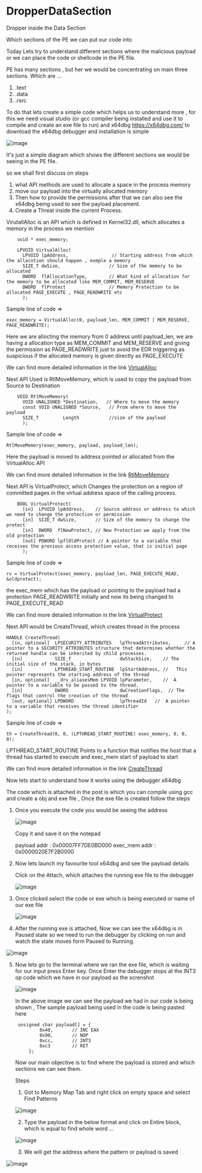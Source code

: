 # DropperDataSection
Dropper inside the Data Section

Which sections of the PE we can put our code into


Today Lets try to understand different sections where the malicious payload or we can place the code or shellcode in the PE file.

PE has many sections , but her we would be concentrating on main three sections. Which are ...  

1. .text
2. .data
3. .rsrc

To do that lets create a simple code which helps us to understand more , for this we need visual studio (or gcc compiler being installed and use it to compile and create an exe file to run) and x64dbg
https://x64dbg.com/ to download the x64dbg debugger and installation is simple 

![image](https://github.com/user-attachments/assets/f97d1670-b7cb-4668-ad9d-2ac625eadeb4)

It's just a simple diagram which shows the different sections we would be seeing in the PE file.

so we shall first discuss on steps 
1. what API methods are used to allocate a space in the process memory  
2. move our payload into the virtually allocated memory  
3. Then how to provide the permissions after that we can also see the x64dbg being used to see the payload placement.
4. Create a Threat inside the current Process. 


VirutallAlloc is an API which is defined in Kernel32.dll, which allocates a memory in the process we mention

		void * exec_memory;
		
		LPVOID VirtualAlloc( 		
		  LPVOID lpAddress,                // Starting address from which the allacotion should happen , exmple a memory  
		  SIZE_T dwSize,                  // Size of the memory to be allocated   
		  DWORD  flAllocationType,        // What kind of allocation for the memory to be allocated like MEM_COMMIT, MEM_RESERVE 
		  DWORD  flProtect                // Memory Protection to be allocated PAGE_EXECUTE , PAGE_READWRITE etc 
		  );  


Sample line of code =>  

	exec_memory = VirtualAlloc(0, payload_len, MEM_COMMIT | MEM_RESERVE, PAGE_READWRITE);  
 
 Here we are allocting the memory from 0 address until payload_len, we are having a allocation type as MEM_COMMIT and MEM_RESERVE and giving the permission as PAGE_READWRITE just to avoid the EDR triggering as suspicious if the allocated memory is given directly as PAGE_EXECUTE  

We can find more detailed information in the link [VirtualAlloc](https://learn.microsoft.com/en-us/windows/win32/api/memoryapi/nf-memoryapi-virtualalloc)

Next API Used is RtlMoveMemory, which is used to copy the payload from Source to Destination

		VOID RtlMoveMemory( 		
		  VOID UNALIGNED *Destination,   // Where to move the memory  
		  const VOID UNALIGNED *Source,   // From where to move the payload 
		  SIZE_T         Length           //size of the payload  
		  );  


Sample line of code =>  

	RtlMoveMemory(exec_memory, payload, payload_len); 
 
Here the payload is moved to address pointed or allocated from the VirtualAlloc API  

We can find more detailed information in the link [RtlMoveMemory](https://learn.microsoft.com/en-us/windows/win32/devnotes/rtlmovememory)

Next API is VirtualProtect, which Changes the protection on a region of committed pages in the virtual address space of the calling process.

		BOOL VirtualProtect(		
		  [in]  LPVOID lpAddress,    // Source address or address to which we need to change the protection or permission  
		  [in]  SIZE_T dwSize,       // Size of the memory to change the protect
		  [in]  DWORD  flNewProtect, // New Protection we apply from the old protection
		  [out] PDWORD lpflOldProtect // A pointer to a variable that receives the previous access protection value, that is initial page 
		  );  

Sample line of code => 

	rv = VirtualProtect(exec_memory, payload_len, PAGE_EXECUTE_READ, &oldprotect);  
 
 the exec_mem which has the payload or pointing to the payload had a protection PAGE_READWRITE initially and now its being changed to PAGE_EXECUTE_READ

We can find more detailed information in the link [VirtualProtect](https://learn.microsoft.com/en-us/windows/win32/api/memoryapi/nf-memoryapi-virtualprotect)

Next API would be CreateThread, which creates thread in the process 

	HANDLE CreateThread(  
	  [in, optional]  LPSECURITY_ATTRIBUTES   lpThreadAttributes,     // A pointer to a SECURITY_ATTRIBUTES structure that determines whether the returned handle can be inherited by child processes.  
	  [in]            SIZE_T                  dwStackSize,    // The initial size of the stack, in bytes  
	  [in]            LPTHREAD_START_ROUTINE  lpStartAddress, //   This pointer represents the starting address of the thread  
	  [in, optional]  __drv_aliasesMem LPVOID lpParameter,    //  A pointer to a variable to be passed to the thread.  
	  [in]            DWORD                   dwCreationFlags,  // The flags that control the creation of the thread  
	  [out, optional] LPDWORD                 lpThreadId   //  A pointer to a variable that receives the thread identifier  
	);   

Sample line of code => 

	th = CreateThread(0, 0, (LPTHREAD_START_ROUTINE) exec_memory, 0, 0, 0); 
 
 LPTHREAD_START_ROUTINE  Points to a function that notifies the host that a thread has started to execute and exec_mem start of payload to start

We can find more detailed information in the link [CreateThread](https://learn.microsoft.com/en-us/windows/win32/api/processthreadsapi/nf-processthreadsapi-createthread)


Now lets start to understand how it works using the debugger x64dbg

The code which is attached in the post is which you can compile using gcc and create a obj and exe file , Once the exe file is created follow the steps

1. Once you execute the code you would be seeing the address

   ![image](https://github.com/user-attachments/assets/1fdc35a0-3b1b-4333-84c7-814cf218d29f)

   Copy it and save it on the notepad

   payload addr         : 0x00007FF7DE0BD000
   exec_mem addr        : 0x0000020E7F2B0000

2.  Now lets launch my favourite tool x64dbg and see the payload details

    Click on the Attach, which attaches the running exe file to the debugger

    ![image](https://github.com/user-attachments/assets/5e5ea275-648a-4225-9a92-24761b47173d)

3. Once clicked select the code or exe which is being executed or name of our exe file

   ![image](https://github.com/user-attachments/assets/69bbe6e3-98d6-4d91-a1e5-cd63709abae7)

4.  After the running exe is attached, Now we can see the x64dbg is in Paused state so we need to run the debugger by clicking on run and watch the state moves form Paused to 	    Running.

   ![image](https://github.com/user-attachments/assets/95ae35c6-29e0-446f-b984-31b1882d0dfb)

5. Now lets go to the terminal where we ran the exe file, which is waiting for our input press Enter key. Once Enter the debugger stops at the INT3 op code which we have in 	   our payload as the screnshot

   ![image](https://github.com/user-attachments/assets/0c1ce261-92b0-4c21-9405-fa899cc27082)

   In the above image we can see the payload we had in our code is being shown , The sample payload being used in the code is being pasted here

		unsigned char payload[] = {  
				0x40,		// INC EAX  
				0x90,		// NOP  
				0xcc,		// INT3  
				0xc3		// RET  
			};

   Now our main objective is to find where the payload is stored and which sections we can see them.

   Steps

    1. Got to Memory Map Tab and right click on empty space and select Find Patterns

   ![image](https://github.com/user-attachments/assets/a62069c7-a0b4-4f7e-93aa-747bcc35f192)

    2. Type the payload in the below format and click on Entire block, which is equal to find whole word ...

   ![image](https://github.com/user-attachments/assets/1bd39c83-137f-4d19-9630-e96213dd79df)

    3. We will get the address where the pattern or payload is saved

![image](https://github.com/user-attachments/assets/ad5f3f7b-8068-4649-be1e-545b3a142ed7)









   

